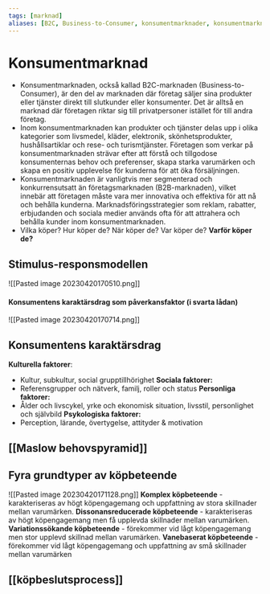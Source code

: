 ```yaml
---
tags: [marknad]
aliases: [B2C, Business-to-Consumer, konsumentmarknader, konsumentmarknaden]
---
```

# Konsumentmarknad 
- Konsumentmarknaden, också kallad B2C-marknaden (Business-to-Consumer), är den del av marknaden där företag säljer sina produkter eller tjänster direkt till slutkunder eller konsumenter. Det är alltså en marknad där företagen riktar sig till privatpersoner istället för till andra företag.
- Inom konsumentmarknaden kan produkter och tjänster delas upp i olika kategorier som livsmedel, kläder, elektronik, skönhetsprodukter, hushållsartiklar och rese- och turismtjänster. Företagen som verkar på konsumentmarknaden strävar efter att förstå och tillgodose konsumenternas behov och preferenser, skapa starka varumärken och skapa en positiv upplevelse för kunderna för att öka försäljningen.
- Konsumentmarknaden är vanligtvis mer segmenterad och konkurrensutsatt än företagsmarknaden (B2B-marknaden), vilket innebär att företagen måste vara mer innovativa och effektiva för att nå och behålla kunderna. Marknadsföringsstrategier som reklam, rabatter, erbjudanden och sociala medier används ofta för att attrahera och behålla kunder inom konsumentmarknaden.
- Vilka köper? Hur köper de? När köper de? Var köper de? **Varför köper de?**

## Stimulus-responsmodellen
![[Pasted image 20230420170510.png]]

#### Konsumentens karaktärsdrag som påverkansfaktor (i svarta lådan)
![[Pasted image 20230420170714.png]]

## Konsumentens karaktärsdrag
**Kulturella faktorer**:
- Kultur, subkultur, social grupptillhörighet
**Sociala faktorer:**
- Referensgrupper och nätverk, familj, roller och status
**Personliga faktorer:**
- Ålder och livscykel, yrke och ekonomisk situation, livsstil, personlighet och självbild
**Psykologiska faktorer:**
- Perception, lärande, övertygelse, attityder & motivation

## [[Maslow behovspyramid]]

## Fyra grundtyper av köpbeteende
![[Pasted image 20230420171128.png]]
**Komplex köpbeteende** - karakteriseras av högt köpengagemang och uppfattning av stora skillnader mellan varumärken.
**Dissonansreducerade köpbeteende** - karakteriseras av högt köpengagemang men få upplevda skillnader mellan varumärken.
**Variationssökande köpbeteende** - förekommer vid lågt köpengagemang men stor upplevd skillnad mellan varumärken. 
**Vanebaserat köpbeteende** - förekommer vid lågt köpengagemang och uppfattning av små skillnader mellan varumärken

## [[köpbeslutsprocess]]